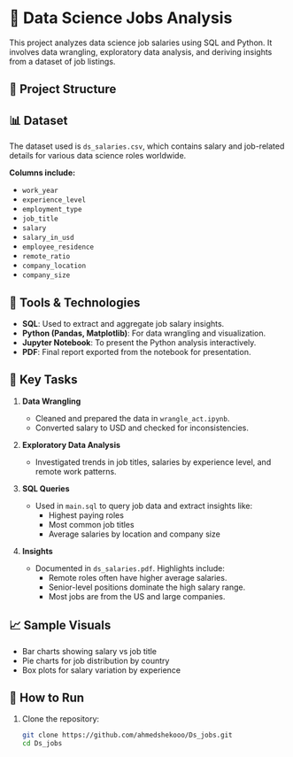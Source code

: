 # 🧠 Data Science Jobs Analysis

This project analyzes data science job salaries using SQL and Python. It involves data wrangling, exploratory data analysis, and deriving insights from a dataset of job listings.

## 📁 Project Structure


## 📊 Dataset

The dataset used is `ds_salaries.csv`, which contains salary and job-related details for various data science roles worldwide.

**Columns include:**
- `work_year`
- `experience_level`
- `employment_type`
- `job_title`
- `salary`
- `salary_in_usd`
- `employee_residence`
- `remote_ratio`
- `company_location`
- `company_size`

## 🔧 Tools & Technologies

- **SQL**: Used to extract and aggregate job salary insights.
- **Python (Pandas, Matplotlib)**: For data wrangling and visualization.
- **Jupyter Notebook**: To present the Python analysis interactively.
- **PDF**: Final report exported from the notebook for presentation.

## 📌 Key Tasks

1. **Data Wrangling**  
   - Cleaned and prepared the data in `wrangle_act.ipynb`.
   - Converted salary to USD and checked for inconsistencies.

2. **Exploratory Data Analysis**  
   - Investigated trends in job titles, salaries by experience level, and remote work patterns.

3. **SQL Queries**  
   - Used in `main.sql` to query job data and extract insights like:
     - Highest paying roles
     - Most common job titles
     - Average salaries by location and company size

4. **Insights**  
   - Documented in `ds_salaries.pdf`. Highlights include:
     - Remote roles often have higher average salaries.
     - Senior-level positions dominate the high salary range.
     - Most jobs are from the US and large companies.

## 📈 Sample Visuals

- Bar charts showing salary vs job title
- Pie charts for job distribution by country
- Box plots for salary variation by experience

## 🚀 How to Run

1. Clone the repository:
   ```bash
   git clone https://github.com/ahmedshekooo/Ds_jobs.git
   cd Ds_jobs
